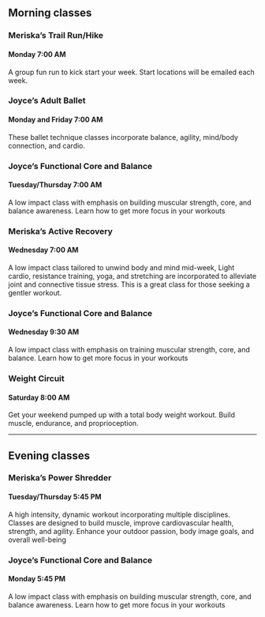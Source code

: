 ## Morning classes

### Meriska’s Trail Run/Hike
#### Monday 7:00 AM

A group fun run to kick start your week. Start locations will be emailed each week.

### Joyce’s Adult Ballet
#### Monday and Friday 7:00 AM
These ballet technique classes incorporate balance, agility, mind/body
connection, and cardio.

### Joyce’s Functional Core and Balance
#### Tuesday/Thursday 7:00 AM
A low impact class with emphasis on building muscular strength, core, and
balance awareness. Learn how to get more focus in your workouts

### Meriska’s Active Recovery
#### Wednesday 7:00 AM
A low impact class tailored to unwind body and mind mid-week, Light cardio,
resistance training, yoga, and stretching are incorporated to alleviate joint and
connective tissue stress. This is a great class for those seeking a gentler workout.

### Joyce’s Functional Core and Balance
#### Wednesday 9:30 AM
A low impact class with emphasis on training muscular strength, core, and
balance. Learn how to get more focus in your workouts

###  Weight Circuit
#### Saturday 8:00 AM
Get your weekend pumped up with a total body weight workout. Build muscle,
endurance, and proprioception.

----------------
## Evening classes

### Meriska’s  Power Shredder
#### Tuesday/Thursday 5:45 PM
A high intensity, dynamic workout incorporating multiple disciplines. Classes are
designed to build muscle, improve cardiovascular health, strength, and agility.
Enhance your outdoor passion, body image goals, and overall well-being

### Joyce’s  Functional Core and Balance
#### Monday 5:45 PM
A low impact class with emphasis on building muscular strength, core, and
balance awareness. Learn how to get more focus in your workouts

